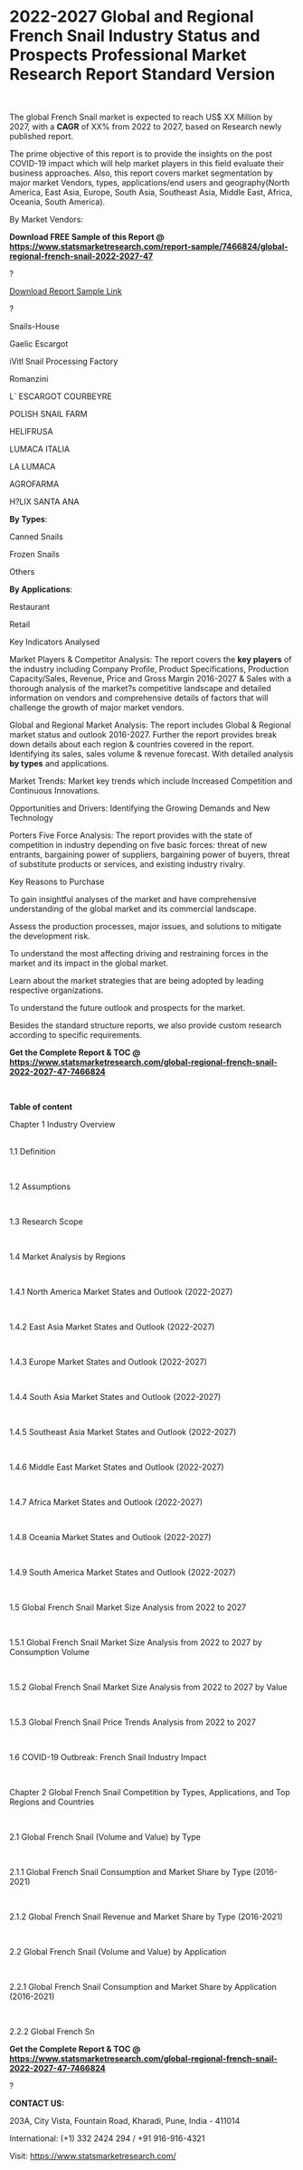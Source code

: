 <h1>2022-2027 Global and Regional French Snail Industry Status and Prospects Professional Market Research Report Standard Version</h1><br/><p>The global French Snail market is expected to reach US$ XX Million by 2027, with a <strong>CAGR</strong> of XX% from 2022 to 2027, based on Research newly published report.</p>
 
 
 
 <p>The prime objective of this report is to provide the insights on the post COVID-19 impact which will help market players in this field evaluate their business approaches. Also, this report covers market segmentation by major market Vendors, types, applications/end users and geography(North America, East Asia, Europe, South Asia, Southeast Asia, Middle East, Africa, Oceania, South America).</p>
 
 
 
 <p>By Market Vendors:</p>
 
 
 
 <div><b>Download FREE Sample of this Report @ <a href="https://www.statsmarketresearch.com/download-free-sample/7466824/global-regional-french-snail-2022-2027-47">https://www.statsmarketresearch.com/report-sample/7466824/global-regional-french-snail-2022-2027-47</a></b></div>
 
 
 
 <p>? </p>
 
 
 
 <p><a href="https://www.statsmarketresearch.com/download-free-sample/7466824/global-regional-french-snail-2022-2027-47">Download Report Sample Link</a></p>
 
 
 
 <p>? </p>
 
 
 
 <p>Snails-House</p>
 
 
 
 <p>Gaelic Escargot</p>
 
 
 
 <p>iVitl Snail Processing Factory</p>
 
 
 
 <p>Romanzini</p>
 
 
 
 <p>L` ESCARGOT COURBEYRE</p>
 
 
 
 <p>POLISH SNAIL FARM</p>
 
 
 
 <p>HELIFRUSA</p>
 
 
 
 <p>LUMACA ITALIA</p>
 
 
 
 <p>LA LUMACA</p>
 
 
 
 <p>AGROFARMA</p>
 
 
 
 <p>H?LIX SANTA ANA</p>
 
 
 
 <p><strong>By Types</strong>:</p>
 
 
 
 <p>Canned Snails</p>
 
 
 
 <p>Frozen Snails</p>
 
 
 
 <p>Others</p>
 
 
 
 <p><strong><strong>By Applications</strong></strong>:</p>
 
 
 
 <p>Restaurant</p>
 
 
 
 <p>Retail</p>
 
 
 
 <p>Key Indicators Analysed</p>
 
 
 
 <p>Market Players & Competitor Analysis: The report covers the <strong>key players</strong> of the industry including Company Profile, Product Specifications, Production Capacity/Sales, Revenue, Price and Gross Margin 2016-2027 & Sales with a thorough analysis of the market?s competitive landscape and detailed information on vendors and comprehensive details of factors that will challenge the growth of major market vendors.</p>
 
 
 
 <p>Global and Regional Market Analysis: The report includes Global & Regional market status and outlook 2016-2027. Further the report provides break down details about each region & countries covered in the report. Identifying its sales, sales volume & revenue forecast. With detailed analysis <strong>by types</strong> and applications.</p>
 
 
 
 <p>Market Trends: Market key trends which include Increased Competition and Continuous Innovations.</p>
 
 
 
 <p>Opportunities and Drivers: Identifying the Growing Demands and New Technology</p>
 
 
 
 <p>Porters Five Force Analysis: The report provides with the state of competition in industry depending on five basic forces: threat of new entrants, bargaining power of suppliers, bargaining power of buyers, threat of substitute products or services, and existing industry rivalry.</p>
 
 
 
 <p>Key Reasons to Purchase</p>
 
 
 
 <p>To gain insightful analyses of the market and have comprehensive understanding of the global market and its commercial landscape.</p>
 
 
 
 <p>Assess the production processes, major issues, and solutions to mitigate the development risk.</p>
 
 
 
 <p>To understand the most affecting driving and restraining forces in the market and its impact in the global market.</p>
 
 
 
 <p>Learn about the market strategies that are being adopted by leading respective organizations.</p>
 
 
 
 <p>To understand the future outlook and prospects for the market.</p>
 
 
 
 <p>Besides the standard structure reports, we also provide custom research according to specific requirements.</p>
 
 
 
 <div><b>Get the Complete Report & TOC @ <a href="https://www.statsmarketresearch.com/global-regional-french-snail-2022-2027-47-7466824">https://www.statsmarketresearch.com/global-regional-french-snail-2022-2027-47-7466824</a></b></div>
 
 
 
 <p><br />
 
 <b>Table of content</b></p>
 
 
 
 <p>Chapter 1 Industry Overview<br />
 
 <br />
 
 1.1 Definition<br />
 
 <br />
 
 1.2 Assumptions<br />
 
 <br />
 
 1.3 Research Scope<br />
 
 <br />
 
 1.4 Market Analysis by Regions<br />
 
 <br />
 
 1.4.1 North America Market States and Outlook (2022-2027)<br />
 
 <br />
 
 1.4.2 East Asia Market States and Outlook (2022-2027)<br />
 
 <br />
 
 1.4.3 Europe Market States and Outlook (2022-2027)<br />
 
 <br />
 
 1.4.4 South Asia Market States and Outlook (2022-2027)<br />
 
 <br />
 
 1.4.5 Southeast Asia Market States and Outlook (2022-2027)<br />
 
 <br />
 
 1.4.6 Middle East Market States and Outlook (2022-2027)<br />
 
 <br />
 
 1.4.7 Africa Market States and Outlook (2022-2027)<br />
 
 <br />
 
 1.4.8 Oceania Market States and Outlook (2022-2027)<br />
 
 <br />
 
 1.4.9 South America Market States and Outlook (2022-2027)<br />
 
 <br />
 
 1.5 Global French Snail Market Size Analysis from 2022 to 2027<br />
 
 <br />
 
 1.5.1 Global French Snail Market Size Analysis from 2022 to 2027 by Consumption Volume<br />
 
 <br />
 
 1.5.2 Global French Snail Market Size Analysis from 2022 to 2027 by Value<br />
 
 <br />
 
 1.5.3 Global French Snail Price Trends Analysis from 2022 to 2027<br />
 
 <br />
 
 1.6 COVID-19 Outbreak: French Snail Industry Impact<br />
 
 <br />
 
 Chapter 2 Global French Snail Competition by Types, Applications, and Top Regions and Countries<br />
 
 <br />
 
 2.1 Global French Snail (Volume and Value) by Type<br />
 
 <br />
 
 2.1.1 Global French Snail Consumption and Market Share by Type (2016-2021)<br />
 
 <br />
 
 2.1.2 Global French Snail Revenue and Market Share by Type (2016-2021)<br />
 
 <br />
 
 2.2 Global French Snail (Volume and Value) by Application<br />
 
 <br />
 
 2.2.1 Global French Snail Consumption and Market Share by Application (2016-2021)<br />
 
 <br />
 
 2.2.2 Global French Sn</p>
 
 
 
 <div><b>Get the Complete Report & TOC @ <a href="https://www.statsmarketresearch.com/global-regional-french-snail-2022-2027-47-7466824">https://www.statsmarketresearch.com/global-regional-french-snail-2022-2027-47-7466824</a></b></div>
 
 
 
 <p>? </p>
 
 
 
 <p><b>CONTACT US:</b><br />
 
 203A, City Vista, Fountain Road, Kharadi, Pune, India - 411014<br />
 
 International: (+1) 332 2424 294 / +91 916-916-4321<br />
 
 Visit: <a href="https://www.statsmarketresearch.com/">https://www.statsmarketresearch.com/</a></p>